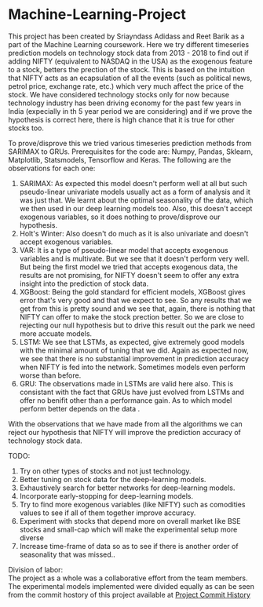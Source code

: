 # Machine-Learning-Project

This project has been created by Sriayndass Adidass and Reet Barik as a part of the Machine Learning coursework. Here we try different timeseries prediction models on technology stock data from 2013 - 2018 to find out if adding NIFTY (equivalent to NASDAQ in the USA) as the exogenous feature to a stock, betters the prection of the stock. This is based on the intuition that NIFTY acts as an ecapsulation of all the events (such as political news, petrol price, exchange rate, etc.) which very much affect the price of the stock. We have considered technology stocks only for now because technology industry has been driving economy for the past few years in India (expecially in th 5 year period we are considering) and if we prove the hypothesis is correct here, there is high chance that it is true for other stocks too.

To prove/disprove this we tried various timeseries prediction methods from SARIMAX to GRUs. Prerequisites for the code are: Numpy, Pandas, Sklearn, Matplotlib, Statsmodels, Tensorflow and Keras. The following are the observations for each one:
1. SARIMAX: As expected this model doesn't perform well at all but such pseudo-linear univariate models usually act as a form of analysis and it was just that. We learnt about the optimal seasonality of the data, which we then used in our deep learning models too. Also, this doesn't accept exogenous variables, so it does nothing to prove/disprove our hypothesis.
2. Holt's Winter: Also doesn't do much as it is also univariate and doesn't accept exogenous variables. 
3. VAR: It is a type of pseudo-linear model that accepts exogenous variables and is multivate. But we see that it doesn't perform very well. But being the first model we tried that accepts exogenous data, the results are not promising, for NIFTY doesn't seem to offer any extra insight into the prediction of stock data.
4. XGBoost: Being the gold standard for efficient models, XGBoost gives error that's very good and that we expect to see. So any results that we get from this is pretty sound and we see that, again, there is nothing that NIFTY can offer to make the stock prection better. So we are close to rejecting our null hypothesis but to drive this result out the park we need more accuate models.
5. LSTM: We see that LSTMs, as expected, give extremely good models with the minimal amount of tuning that we did. Again as expected now, we see that there is no substantial improvement in prediction accuracy when NIFTY is fed into the network. Sometimes models even perform worse than before.
6. GRU: The observations made in LSTMs are valid here also. This is consistant with the fact that GRUs have just evolved from LSTMs and offer no benifit other than a performance gain. As to which model perform better depends on the data .

With the observations that we have made from all the algorithms we can reject our hypothesis that NIFTY will improve the prediction accuracy of technology stock data.

TODO:
1. Try on other types of stocks and not just technology.
2. Better tuning on stock data for the deep-learning models.
3. Exhaustively search for better networks for deep-learning models. 
4. Incorporate early-stopping for deep-learning models. 
5. Try to find more exogenous variables (like NIFTY) such as comodities values to see if all of them together improve accuracy.
6. Experiment with stocks that depend more on overall market like BSE stocks and small-cap which will make the experimental setup more diverse
7. Increase time-frame of data so as to see if there is another order of seasonality that was missed..

Division of labor: <br />
The project as a whole was a collaborative effort from the team members. The experimental models implemented were divided equally as can be seen from the commit hostory of this project available at [Project Commit History](https://gitlab.com/sriyandass/ml-timeseries-project/commits/master)
